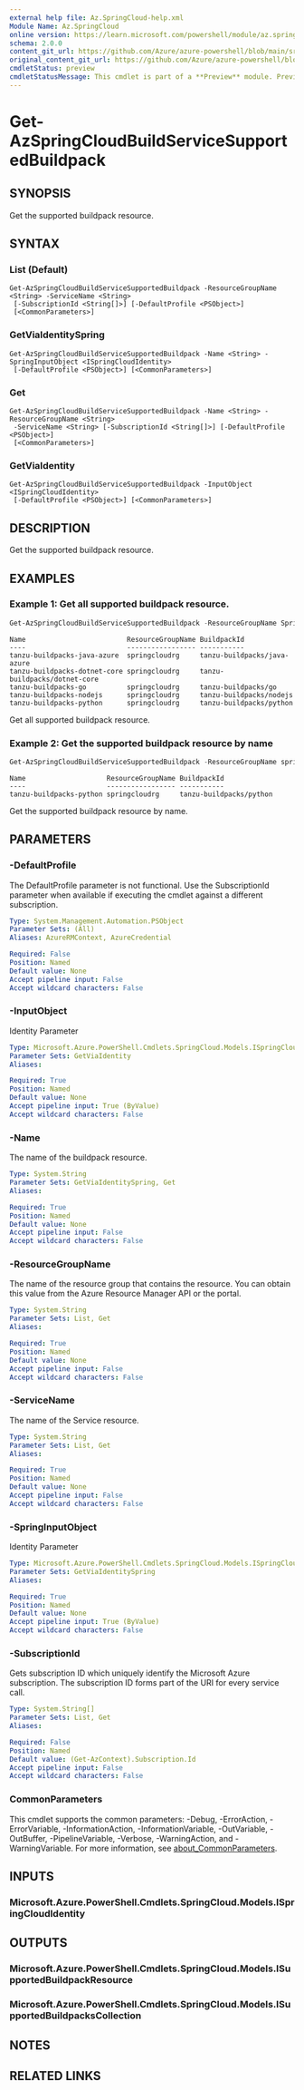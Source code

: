 ```yaml
---
external help file: Az.SpringCloud-help.xml
Module Name: Az.SpringCloud
online version: https://learn.microsoft.com/powershell/module/az.springcloud/get-azspringcloudbuildservicesupportedbuildpack
schema: 2.0.0
content_git_url: https://github.com/Azure/azure-powershell/blob/main/src/SpringCloud/SpringCloud/help/Get-AzSpringCloudBuildServiceSupportedBuildpack.md
original_content_git_url: https://github.com/Azure/azure-powershell/blob/main/src/SpringCloud/SpringCloud/help/Get-AzSpringCloudBuildServiceSupportedBuildpack.md
cmdletStatus: preview
cmdletStatusMessage: This cmdlet is part of a **Preview** module. Preview versions aren't recommended for use in production environments. For more information, see https://aka.ms/azps-refstatus.
---
```


# Get-AzSpringCloudBuildServiceSupportedBuildpack

## SYNOPSIS
Get the supported buildpack resource.

## SYNTAX

### List (Default)
```
Get-AzSpringCloudBuildServiceSupportedBuildpack -ResourceGroupName <String> -ServiceName <String>
 [-SubscriptionId <String[]>] [-DefaultProfile <PSObject>]
 [<CommonParameters>]
```

### GetViaIdentitySpring
```
Get-AzSpringCloudBuildServiceSupportedBuildpack -Name <String> -SpringInputObject <ISpringCloudIdentity>
 [-DefaultProfile <PSObject>] [<CommonParameters>]
```

### Get
```
Get-AzSpringCloudBuildServiceSupportedBuildpack -Name <String> -ResourceGroupName <String>
 -ServiceName <String> [-SubscriptionId <String[]>] [-DefaultProfile <PSObject>]
 [<CommonParameters>]
```

### GetViaIdentity
```
Get-AzSpringCloudBuildServiceSupportedBuildpack -InputObject <ISpringCloudIdentity>
 [-DefaultProfile <PSObject>] [<CommonParameters>]
```

## DESCRIPTION
Get the supported buildpack resource.

## EXAMPLES

### Example 1: Get all supported buildpack resource.
```powershell
Get-AzSpringCloudBuildServiceSupportedBuildpack -ResourceGroupName SpringCloud-gp-junxi -ServiceName springcloud-01
```

```output
Name                         ResourceGroupName BuildpackId
----                         ----------------- -----------
tanzu-buildpacks-java-azure  springcloudrg     tanzu-buildpacks/java-azure
tanzu-buildpacks-dotnet-core springcloudrg     tanzu-buildpacks/dotnet-core
tanzu-buildpacks-go          springcloudrg     tanzu-buildpacks/go
tanzu-buildpacks-nodejs      springcloudrg     tanzu-buildpacks/nodejs
tanzu-buildpacks-python      springcloudrg     tanzu-buildpacks/python
```

Get all supported buildpack resource.

### Example 2: Get the supported buildpack resource by name
```powershell
Get-AzSpringCloudBuildServiceSupportedBuildpack -ResourceGroupName springcloudrg -ServiceName sspring-portal01 -Name tanzu-buildpacks-python
```

```output
Name                    ResourceGroupName BuildpackId
----                    ----------------- -----------
tanzu-buildpacks-python springcloudrg     tanzu-buildpacks/python
```

Get the supported buildpack resource by name.

## PARAMETERS

### -DefaultProfile
The DefaultProfile parameter is not functional.
Use the SubscriptionId parameter when available if executing the cmdlet against a different subscription.

```yaml
Type: System.Management.Automation.PSObject
Parameter Sets: (All)
Aliases: AzureRMContext, AzureCredential

Required: False
Position: Named
Default value: None
Accept pipeline input: False
Accept wildcard characters: False
```

### -InputObject
Identity Parameter

```yaml
Type: Microsoft.Azure.PowerShell.Cmdlets.SpringCloud.Models.ISpringCloudIdentity
Parameter Sets: GetViaIdentity
Aliases:

Required: True
Position: Named
Default value: None
Accept pipeline input: True (ByValue)
Accept wildcard characters: False
```

### -Name
The name of the buildpack resource.

```yaml
Type: System.String
Parameter Sets: GetViaIdentitySpring, Get
Aliases:

Required: True
Position: Named
Default value: None
Accept pipeline input: False
Accept wildcard characters: False
```

### -ResourceGroupName
The name of the resource group that contains the resource.
You can obtain this value from the Azure Resource Manager API or the portal.

```yaml
Type: System.String
Parameter Sets: List, Get
Aliases:

Required: True
Position: Named
Default value: None
Accept pipeline input: False
Accept wildcard characters: False
```

### -ServiceName
The name of the Service resource.

```yaml
Type: System.String
Parameter Sets: List, Get
Aliases:

Required: True
Position: Named
Default value: None
Accept pipeline input: False
Accept wildcard characters: False
```

### -SpringInputObject
Identity Parameter

```yaml
Type: Microsoft.Azure.PowerShell.Cmdlets.SpringCloud.Models.ISpringCloudIdentity
Parameter Sets: GetViaIdentitySpring
Aliases:

Required: True
Position: Named
Default value: None
Accept pipeline input: True (ByValue)
Accept wildcard characters: False
```

### -SubscriptionId
Gets subscription ID which uniquely identify the Microsoft Azure subscription.
The subscription ID forms part of the URI for every service call.

```yaml
Type: System.String[]
Parameter Sets: List, Get
Aliases:

Required: False
Position: Named
Default value: (Get-AzContext).Subscription.Id
Accept pipeline input: False
Accept wildcard characters: False
```

### CommonParameters
This cmdlet supports the common parameters: -Debug, -ErrorAction, -ErrorVariable, -InformationAction, -InformationVariable, -OutVariable, -OutBuffer, -PipelineVariable, -Verbose, -WarningAction, and -WarningVariable. For more information, see [about_CommonParameters](http://go.microsoft.com/fwlink/?LinkID=113216).

## INPUTS

### Microsoft.Azure.PowerShell.Cmdlets.SpringCloud.Models.ISpringCloudIdentity

## OUTPUTS

### Microsoft.Azure.PowerShell.Cmdlets.SpringCloud.Models.ISupportedBuildpackResource

### Microsoft.Azure.PowerShell.Cmdlets.SpringCloud.Models.ISupportedBuildpacksCollection

## NOTES

## RELATED LINKS
